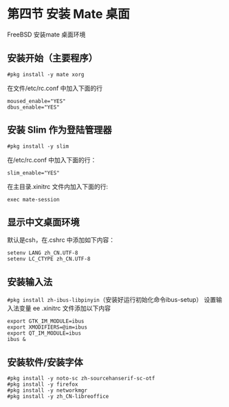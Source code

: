 # 第四节 安装 Mate 桌面

FreeBSD 安装mate 桌面环境

## 安装开始（主要程序）

`#pkg install -y mate xorg`

在文件/etc/rc.conf 中加入下面的行

```
moused_enable="YES"
dbus_enable="YES"
```

## 安装 Slim 作为登陆管理器

`#pkg install -y slim`

在/etc/rc.conf 中加入下面的行：

`slim_enable="YES"`

在主目录.xinitrc 文件内加入下面的行:

`exec mate-session`

## 显示中文桌面环境

默认是csh，在.cshrc 中添加如下内容：

```
setenv LANG zh_CN.UTF-8
setenv LC_CTYPE zh_CN.UTF-8
```

## 安装输入法

`#pkg install zh-ibus-libpinyin`（安装好运行初始化命令ibus-setup）
设置输入法变量
ee .xinitrc
文件添加以下内容

```
export GTK_IM_MODULE=ibus
export XMODIFIERS=@im=ibus
export QT_IM_MODULE=ibus
ibus &
```

## 安装软件/安装字体

```
#pkg install -y noto-sc zh-sourcehanserif-sc-otf
#pkg install -y firefox
#pkg install -y networkmgr
#pkg install -y zh_CN-libreoffice
```
